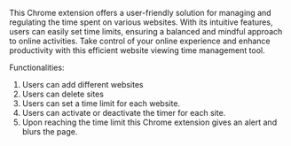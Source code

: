 This Chrome extension offers a user-friendly solution for managing and regulating the time spent on various websites. With its intuitive features, users can easily set time limits, ensuring a balanced and mindful approach to online activities. Take control of your online experience and enhance productivity with this efficient website viewing time management tool.

Functionalities:
1. Users can add different websites
2. Users can delete sites
3. Users can set a time limit for each website.
4. Users can activate or deactivate the timer for each site.
5. Upon reaching the time limit this Chrome extension gives an alert and blurs the page.

